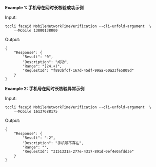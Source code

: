 **Example 1: 手机号在网时长核验成功示例**



Input: 

```
tccli faceid MobileNetworkTimeVerification --cli-unfold-argument  \
    --Mobile 13800138000
```

Output: 
```
{
    "Response": {
        "Result": "0",
        "Description": "成功",
        "Range": "[24,+)",
        "RequestId": "f893bfcf-167d-45df-99aa-60a23fe5809d"
    }
}
```

**Example 2: 手机号在网时长核验异常示例**



Input: 

```
tccli faceid MobileNetworkTimeVerification --cli-unfold-argument  \
    --Mobile 16137688175
```

Output: 
```
{
    "Response": {
        "Result": "-2",
        "Description": "手机号不存在",
        "Range": "",
        "RequestId": "3151331a-277e-4317-891d-0ef4e0afdd3e"
    }
}
```

